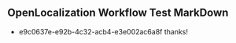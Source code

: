 ## OpenLocalization Workflow Test MarkDown
* e9c0637e-e92b-4c32-acb4-e3e002ac6a8f thanks!

<!--HONumber=Dec16_HO1-->


